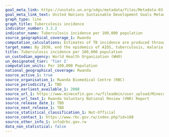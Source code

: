 ```yaml
---
goal_meta_link: https://unstats.un.org/sdgs/metadata/files/Metadata-03-03-02.pdf
goal_meta_link_text: United Nations Sustainable Development Goals Metadata (PDF 61 KB)
graph_type: line
graph_title: Tuberculosis incidence
indicator_number: 3.3.2
indicator_name: Tuberculosis incidence per 100,000 population
source_geographical_coverage_1: Rwanda
computation_calculations: Estimates of TB incidence are produced through a consultative and analytical process led by WHO and are published annually. These estimates are based on annual case notifications, assessments of the quality and coverage of TB notification data, national surveys of the prevalence of TB disease and information from death (vital) registration systems.
target_name: By 2030, end the epidemics of AIDS, tuberculosis, malaria and neglected tropical diseases and combat hepatitis, water-borne diseases and other communicable diseases
title: Tuberculosis incidence per 100,000 population
un_custodian_agency: World Health Organization (WHO)
un_designated_tier: 'Tier I'
computation_units: Per 100,000 Population
national_geographical_coverage: Rwanda
source_active_1: true
source_organisation_1: Rwanda Biomedical Centre (RBC)
source_periodicity_1: TBD
source_earliest_available_1: 2008
source_url_1: https://www.minecofin.gov.rw/fileadmin/user_upload/Minecofin/Publications/REPORTS/National_Development_Planning_and_Research/Rwanda_Voluntary_National_Review_Report/Rwanda_VNR_Document_Final_.pdf
source_url_text_1: Rwanda Voluntary National Review (VNR) Report 
source_release_date_1: TBD
source_next_release_1: TBD
source_statistical_classification_1: Not-Official
source_contact_1: https://www.rbc.gov.rw/index.php?id=188
source_other_info_1: info@rbc.gov.rw
data_non_statistical: false
---
```

